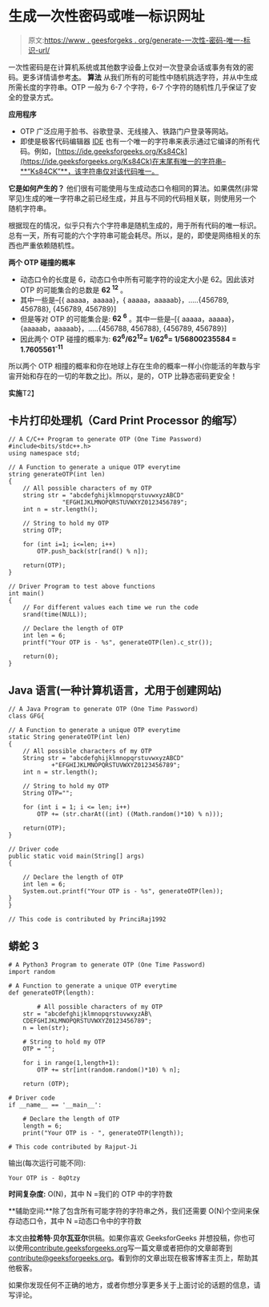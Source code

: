 # 生成一次性密码或唯一标识网址

> 原文:[https://www . geesforgeks . org/generate-一次性-密码-唯一-标识-url/](https://www.geeksforgeeks.org/generate-one-time-password-unique-identification-url/)

一次性密码是在计算机系统或其他数字设备上仅对一次登录会话或事务有效的密码。更多详情请参考[本](https://en.wikipedia.org/wiki/One-time_password)。
 **算法**
从我们所有的可能性中随机挑选字符，并从中生成所需长度的字符串。OTP 一般为 6-7 个字符，6-7 个字符的随机性几乎保证了安全的登录方式。

**应用程序**

*   OTP 广泛应用于脸书、谷歌登录、无线接入、铁路门户登录等网站。
*   即使是极客代码编辑器 [IDE](https://ide.geeksforgeeks.org/) 也有一个唯一的字符串来表示通过它编译的所有代码。例如，[https://ide.geeksforgeeks.org/Ks84Ck](https://ide.geeksforgeeks.org/Ks84Ck)在末尾有唯一的字符串–**“Ks84CK”**，该字符串仅对该代码唯一。

**它是如何产生的？**
他们很有可能使用与生成动态口令相同的算法。如果偶然(非常罕见)生成的唯一字符串之前已经生成，并且与不同的代码相关联，则使用另一个随机字符串。

根据现在的情况，似乎只有六个字符串是随机生成的，用于所有代码的唯一标识。总有一天，所有可能的六个字符串可能会耗尽。所以，是的，即使是网络相关的东西也严重依赖随机性。

**两个 OTP 碰撞的概率**

*   动态口令的长度是 6，动态口令中所有可能字符的设定大小是 62。因此该对 OTP 的可能集合的总数是 **62 <sup>12</sup>** 。
*   其中一些是–[{ aaaaa，aaaaa}，{ aaaaa，aaaaab}，…..{456789, 456788}, {456789, 456789}]
*   但是等对 OTP 的可能集合是: **62 <sup>6</sup>** 。其中一些是–[{ aaaaa，aaaaa}，{aaaaab，aaaaab}，…..{456788, 456788}, {456789, 456789}]
*   因此两个 OTP 碰撞的概率为:
    **62<sup>6</sup>/62<sup>12</sup>= 1/62<sup>6</sup>= 1/56800235584 = 1.7605561<sup>-11</sup>**

所以两个 OTP 相撞的概率和你在地球上存在生命的概率一样小(你能活的年数与宇宙开始和存在的一切的年数之比)。所以，是的，OTP 比静态密码更安全！

**实施**T2】

## 卡片打印处理机（Card Print Processor 的缩写）

```
// A C/C++ Program to generate OTP (One Time Password)
#include<bits/stdc++.h>
using namespace std;

// A Function to generate a unique OTP everytime
string generateOTP(int len)
{
    // All possible characters of my OTP
    string str = "abcdefghijklmnopqrstuvwxyzABCD"
               "EFGHIJKLMNOPQRSTUVWXYZ0123456789";
    int n = str.length();

    // String to hold my OTP
    string OTP;

    for (int i=1; i<=len; i++)
        OTP.push_back(str[rand() % n]);

    return(OTP);
}

// Driver Program to test above functions
int main()
{
    // For different values each time we run the code
    srand(time(NULL));

    // Declare the length of OTP
    int len = 6;
    printf("Your OTP is - %s", generateOTP(len).c_str());

    return(0);
}
```

## Java 语言(一种计算机语言，尤用于创建网站)

```
// A Java Program to generate OTP (One Time Password)
class GFG{

// A Function to generate a unique OTP everytime
static String generateOTP(int len)
{
    // All possible characters of my OTP
    String str = "abcdefghijklmnopqrstuvwxyzABCD"
            +"EFGHIJKLMNOPQRSTUVWXYZ0123456789";
    int n = str.length();

    // String to hold my OTP
    String OTP="";

    for (int i = 1; i <= len; i++)
        OTP += (str.charAt((int) ((Math.random()*10) % n)));

    return(OTP);
}

// Driver code
public static void main(String[] args)
{

    // Declare the length of OTP
    int len = 6;
    System.out.printf("Your OTP is - %s", generateOTP(len));
}
}

// This code is contributed by PrinciRaj1992
```

## 蟒蛇 3

```
# A Python3 Program to generate OTP (One Time Password)
import random

# A Function to generate a unique OTP everytime
def generateOTP(length):

        # All possible characters of my OTP
    str = "abcdefghijklmnopqrstuvwxyzAB\
    CDEFGHIJKLMNOPQRSTUVWXYZ0123456789";
    n = len(str);

    # String to hold my OTP
    OTP = "";

    for i in range(1,length+1):
        OTP += str[int(random.random()*10) % n];

    return (OTP);

# Driver code
if __name__ == '__main__':

    # Declare the length of OTP
    length = 6;
    print("Your OTP is - ", generateOTP(length));

# This code contributed by Rajput-Ji
```

输出(每次运行可能不同):

```
Your OTP is - 8qOtzy

```

**时间复杂度:** O(N)，其中 N =我们的 OTP 中的字符数

**辅助空间:**除了包含所有可能字符的字符串之外，我们还需要 O(N)个空间来保存动态口令，其中 N =动态口令中的字符数

本文由**拉希特·贝尔瓦亚尔**供稿。如果你喜欢 GeeksforGeeks 并想投稿，你也可以使用[contribute.geeksforgeeks.org](http://www.contribute.geeksforgeeks.org)写一篇文章或者把你的文章邮寄到 contribute@geeksforgeeks.org。看到你的文章出现在极客博客主页上，帮助其他极客。

如果你发现任何不正确的地方，或者你想分享更多关于上面讨论的话题的信息，请写评论。